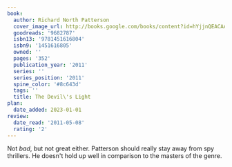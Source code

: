 ```yaml
---
book:
  author: Richard North Patterson
  cover_image_url: http://books.google.com/books/content?id=hYjjnQEACAAJ&printsec=frontcover&img=1&zoom=1&source=gbs_api
  goodreads: '9682787'
  isbn13: '9781451616804'
  isbn9: '1451616805'
  owned: ''
  pages: '352'
  publication_year: '2011'
  series: ''
  series_position: '2011'
  spine_color: '#8c643d'
  tags: ''
  title: The Devil\'s Light
plan:
  date_added: 2023-01-01
review:
  date_read: '2011-05-08'
  rating: '2'
---
```


Not <i>bad</i>, but not great either.  Patterson should really stay away from spy thrillers.  He doesn't hold up well in comparison to the masters of the genre.
